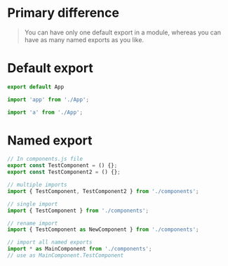 # Primary difference

> You can have only one default export in a module, whereas you can have as many named exports as you like.

# Default export

```js
export default App
```

```js
import 'app' from './App';

import 'a' from './App';
```

# Named export

```js
// In components.js file
export const TestComponent = () {};
export const TestComponent2 = () {};
```

```js
// multiple imports
import { TestComponent, TestComponent2 } from './components';

// single import
import { TestComponent } from './components';

// rename import
import { TestComponent as NewComponent } from './components';

// import all named exports
import * as MainComponent from './components';
// use as MainComponent.TestComponent
```